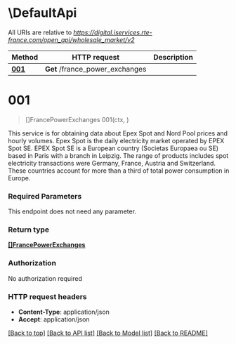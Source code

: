 # \DefaultApi

All URIs are relative to *https://digital.iservices.rte-france.com/open_api/wholesale_market/v2*

Method | HTTP request | Description
------------- | ------------- | -------------
[**001**](DefaultApi.md#001) | **Get** /france_power_exchanges | 


# **001**
> []FrancePowerExchanges 001(ctx, )


This service is for obtaining data about Epex Spot and Nord Pool prices and hourly volumes. Epex Spot is the daily electricity market operated by EPEX Spot SE. EPEX Spot SE is a European country (Societas Europaea ou SE) based in Paris with a branch in Leipzig. The range of products includes spot electricity transactions were Germany, France, Austria and Switzerland. These countries account for more than a third of total power consumption in Europe.

### Required Parameters
This endpoint does not need any parameter.

### Return type

[**[]FrancePowerExchanges**](france_power_exchanges.md)

### Authorization

No authorization required

### HTTP request headers

 - **Content-Type**: application/json
 - **Accept**: application/json

[[Back to top]](#) [[Back to API list]](../README.md#documentation-for-api-endpoints) [[Back to Model list]](../README.md#documentation-for-models) [[Back to README]](../README.md)

